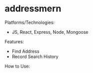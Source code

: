 # addressmern

Platforms/Technologies:
- JS, React, Express, Node, Mongoose

Features:
- Find Address
- Record Search History

How to Use:
